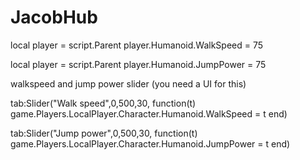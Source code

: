 # JacobHub
local player = script.Parent
player.Humanoid.WalkSpeed = 75

local player = script.Parent
player.Humanoid.JumpPower = 75

walkspeed and jump power slider (you need a UI for this)

tab:Slider("Walk speed",0,500,30, function(t)
    game.Players.LocalPlayer.Character.Humanoid.WalkSpeed = t
end)

tab:Slider("Jump power",0,500,30, function(t)
    game.Players.LocalPlayer.Character.Humanoid.JumpPower = t
end)
